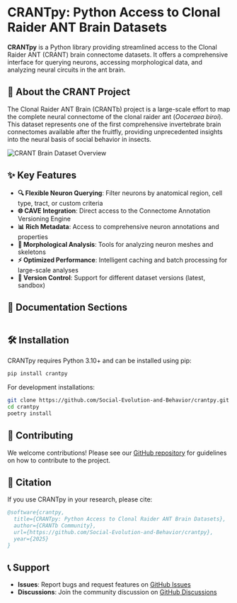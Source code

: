 # CRANTpy: Python Access to Clonal Raider ANT Brain Datasets

**CRANTpy** is a Python library providing streamlined access to the Clonal Raider ANT (CRANT) brain connectome datasets. It offers a comprehensive interface for querying neurons, accessing morphological data, and analyzing neural circuits in the ant brain.

## 🧠 About the CRANT Project

The Clonal Raider ANT Brain (CRANTb) project is a large-scale effort to map the complete neural connectome of the clonal raider ant (*Ooceraea biroi*). This dataset represents one of the first comprehensive invertebrate brain connectomes available after the fruitfly, providing unprecedented insights into the neural basis of social behavior in insects.

![CRANT Brain Dataset Overview](crant.png)

## ✨ Key Features

- **🔍 Flexible Neuron Querying**: Filter neurons by anatomical region, cell type, tract, or custom criteria
- **🌐 CAVE Integration**: Direct access to the Connectome Annotation Versioning Engine
- **📊 Rich Metadata**: Access to comprehensive neuron annotations and properties
- **🧮 Morphological Analysis**: Tools for analyzing neuron meshes and skeletons
- **⚡ Optimized Performance**: Intelligent caching and batch processing for large-scale analyses
- **🔄 Version Control**: Support for different dataset versions (latest, sandbox)


## 📖 Documentation Sections

```{tableofcontents}
```

## 🛠️ Installation

CRANTpy requires Python 3.10+ and can be installed using pip:

```bash
pip install crantpy
```

For development installations:

```bash
git clone https://github.com/Social-Evolution-and-Behavior/crantpy.git
cd crantpy
poetry install
```

## 🤝 Contributing

We welcome contributions! Please see our [GitHub repository](https://github.com/Social-Evolution-and-Behavior/crantpy) for guidelines on how to contribute to the project.

## 📄 Citation

If you use CRANTpy in your research, please cite:

```bibtex
@software{crantpy,
  title={CRANTpy: Python Access to Clonal Raider ANT Brain Datasets},
  author={CRANTb Community},
  url={https://github.com/Social-Evolution-and-Behavior/crantpy},
  year={2025}
}
```

## 📞 Support

- **Issues**: Report bugs and request features on [GitHub Issues](https://github.com/Social-Evolution-and-Behavior/crantpy/issues)
- **Discussions**: Join the community discussion on [GitHub Discussions](https://github.com/Social-Evolution-and-Behavior/crantpy/discussions)
